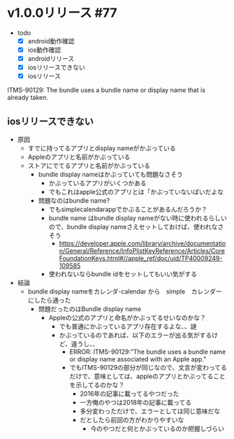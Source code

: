 # v1.0.0リリース #77

- todo
  - [x] android動作確認
  - [x] ios動作確認
  - [x] androidリリース
  - [x] iosリリースできない
  - [x] iosリリース

ITMS-90129: The bundle uses a bundle name or display name that is already taken.

## iosリリースできない

- 原因
  - すでに持ってるアプリとdisplay nameがかぶっている
  - Appleのアプリと名前がかぶっている
  - ストアにでてるアプリと名前がかぶっている
    - bundle display nameはかぶっていても問題なさそう
      - かぶっているアプリがいくつかある
      - でもこれはapple公式のアプリとは「かぶっていないばいだよな
    - 問題なのはbundle name?
      - でもsimplecalendarappでかぶることがあるんだろうか？
      - bundle name はbundle display nameがない時に使われるらしいので、bundle display nameさえセットしておけば、使われなさそう
        - <https://developer.apple.com/library/archive/documentation/General/Reference/InfoPlistKeyReference/Articles/CoreFoundationKeys.html#//apple_ref/doc/uid/TP40009249-109585>
      - 使われないならbundle idをセットしてもいい気がする
- 結論
  - bundle display nameをカレンダ-calendar から　simple　カレンダーにしたら通った
    - 問題だったのはBundle display name
      - Appleの公式のアプリと命名がかぶってるせいなのかな？
        - でも普通にかぶっているアプリ存在するよな、、謎
        - かぶっているのであれば、以下のエラーが出る気がするけど、違うし、、
          - ERROR: ITMS-90129:"The bundle uses a bundle name or display name associated with an Apple app."
          - でもITMS-90129の部分が同じなので、文言が変わってるだけで、意味としては、appleのアプリとかぶってることを示してるのかな？
            - 2016年の記事に載ってるやつだった
            - 一方俺のやつは2018年の記事に載ってる
            - 多分変わっただけで、エラーとしては同じ意味だな
            - だとしたら前回の方がわかりやすいな
              - 今のやつだと何とかぶっているのか把握しづらい
